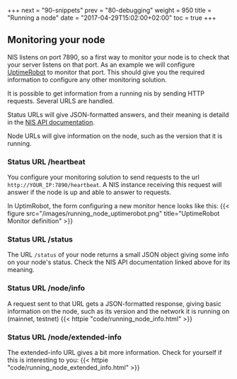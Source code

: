 +++
next = "90-snippets"
prev = "80-debugging"
weight = 950
title = "Running a node"
date = "2017-04-29T15:02:00+02:00"
toc = true
+++

## Monitoring your node

NIS listens on port 7890, so a first way to monitor your node is to check that your server listens on that port.
As an example we will configure [UptimeRobot](https://uptimerobot.com/) to monitor that port. This should give you 
the required information to configure any other monitoring solution.

It is possible to get information from a running nis by sending HTTP requests. Several URLS are handled.

Status URLs will give JSON-formatted answers, and their meaning is detaild in the [NIS API documentation](http://bob.nem.ninja/docs/#nemRequestResult).

Node URLs will give information on the node, such as the version that it is running.

### Status URL /heartbeat

You configure your monitoring solution to send requests to the url `http://YOUR_IP:7890/heartbeat`. A NIS instance 
receiving this request will answer if the node is up and able to answer to requests. 

In UptimRobot, the form configuring a new monitor hence looks like this:
{{< figure src="/images/running_node_uptimerobot.png" title="UptimeRobot Monitor definition" >}}

### Status URL /status

The URL `/status` of your node returns a small JSON object giving some info on your node's status.
Check the NIS API documentation linked above for its meaning.

### Status URL /node/info

A request sent to that URL gets a JSON-formatted response, giving basic information on the node, such as its version
and the network it is running on (mainnet, testnet)
{{< httpie "code/running_node_info.html" >}}


### Status URL /node/extended-info
The extended-info URL gives a bit more information. Check for yourself if this is interesting to you:
{{< httpie "code/running_node_extended_info.html" >}}
